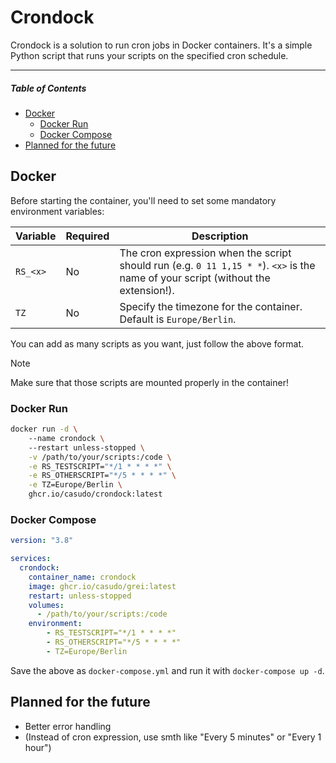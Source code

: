 # Crondock
Crondock is a solution to run cron jobs in Docker containers. It's a simple Python script that runs your scripts on the specified cron schedule.

---

##### Table of Contents
- [Docker](#docker)
  - [Docker Run](#docker-run)
  - [Docker Compose](#docker-compose)
- [Planned for the future](#planned-for-the-future)

## Docker
Before starting the container, you'll need to set some mandatory environment variables:  

| Variable | Required | Description |
| --- | --- | --- |
| `RS_<x>` | No | The cron expression when the script should run (e.g. `0 11 1,15 * *`). `<x>` is the name of your script (without the extension!). |
| `TZ` | No | Specify the timezone for the container. Default is `Europe/Berlin`. |

You can add as many scripts as you want, just follow the above format.

> [!NOTE]
Make sure that those scripts are mounted properly in the container!

### Docker Run
```bash
docker run -d \  
    --name crondock \ 
    --restart unless-stopped \
    -v /path/to/your/scripts:/code \
    -e RS_TESTSCRIPT="*/1 * * * *" \
    -e RS_OTHERSCRIPT="*/5 * * * *" \
    -e TZ=Europe/Berlin \
    ghcr.io/casudo/crondock:latest
```

### Docker Compose
```yml
version: "3.8"

services:
  crondock:
    container_name: crondock
    image: ghcr.io/casudo/grei:latest
    restart: unless-stopped
    volumes:
      - /path/to/your/scripts:/code
    environment:
        - RS_TESTSCRIPT="*/1 * * * *"
        - RS_OTHERSCRIPT="*/5 * * * *"
        - TZ=Europe/Berlin
```

Save the above as `docker-compose.yml` and run it with `docker-compose up -d`.  

## Planned for the future
- Better error handling
- (Instead of cron expression, use smth like "Every 5 minutes" or "Every 1 hour")